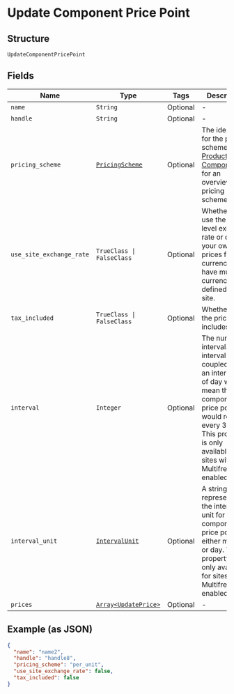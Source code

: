 
# Update Component Price Point

## Structure

`UpdateComponentPricePoint`

## Fields

| Name | Type | Tags | Description |
|  --- | --- | --- | --- |
| `name` | `String` | Optional | - |
| `handle` | `String` | Optional | - |
| `pricing_scheme` | [`PricingScheme`](../../doc/models/pricing-scheme.md) | Optional | The identifier for the pricing scheme. See [Product Components](https://help.chargify.com/products/product-components.html) for an overview of pricing schemes. |
| `use_site_exchange_rate` | `TrueClass \| FalseClass` | Optional | Whether to use the site level exchange rate or define your own prices for each currency if you have multiple currencies defined on the site. |
| `tax_included` | `TrueClass \| FalseClass` | Optional | Whether or not the price point includes tax |
| `interval` | `Integer` | Optional | The numerical interval. i.e. an interval of ‘30’ coupled with an interval_unit of day would mean this component price point would renew every 30 days. This property is only available for sites with Multifrequency enabled. |
| `interval_unit` | [`IntervalUnit`](../../doc/models/interval-unit.md) | Optional | A string representing the interval unit for this component price point, either month or day. This property is only available for sites with Multifrequency enabled. |
| `prices` | [`Array<UpdatePrice>`](../../doc/models/update-price.md) | Optional | - |

## Example (as JSON)

```json
{
  "name": "name2",
  "handle": "handle8",
  "pricing_scheme": "per_unit",
  "use_site_exchange_rate": false,
  "tax_included": false
}
```

